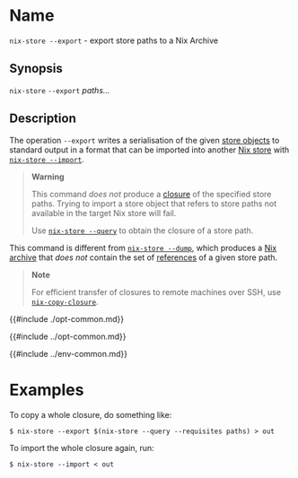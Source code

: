 # Name

`nix-store --export` - export store paths to a Nix Archive

## Synopsis

`nix-store` `--export` *paths…*

## Description

The operation `--export` writes a serialisation of the given [store objects](@docroot@/glossary.md#gloss-store-object) to standard output in a format that can be imported into another [Nix store](@docroot@/store/index.md) with [`nix-store --import`](./import.md).

> **Warning**
>
> This command *does not* produce a [closure](@docroot@/glossary.md#gloss-closure) of the specified store paths.
> Trying to import a store object that refers to store paths not available in the target Nix store will fail.
>
> Use [`nix-store --query`](@docroot@/command-ref/nix-store/query.md) to obtain the closure of a store path.

This command is different from [`nix-store --dump`](./dump.md), which produces a [Nix archive](@docroot@/glossary.md#gloss-nar) that *does not* contain the set of [references](@docroot@/glossary.md#gloss-reference) of a given store path.

> **Note**
>
> For efficient transfer of closures to remote machines over SSH, use [`nix-copy-closure`](@docroot@/command-ref/nix-copy-closure.md).

{{#include ./opt-common.md}}

{{#include ../opt-common.md}}

{{#include ../env-common.md}}

# Examples

To copy a whole closure, do something
like:

```console
$ nix-store --export $(nix-store --query --requisites paths) > out
```

To import the whole closure again, run:

```console
$ nix-store --import < out
```
